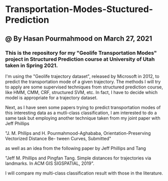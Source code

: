 # Transportation-Modes-Stuctured-Prediction

## @ By Hasan Pourmahmood on March 27, 2021

### This is the repository for my "Geolife Transportation Modes" project in Structured Prediction course at University of Utah taken in Spring 2021.

I'm using the "Geolife trajectory dataset", released by Microsoft in 2012, to predict the transportation mode of a given trajectory. The methods I will try to apply are some supervised techniques from structured prediction course, like HMM, CMM, CRF, structured SVM, etc. In fact, I have to decide which model is appropriate for a trajectory dataset. 

Next, as I have seen some papers trying to predict transportation modes of this interesting data as a mutli-class classification, I am interested to do a same task but employing another technique taken from my joint paper with Jeff Phillips 

"J. M. Phllips and H. Pourmahmood-Aghababa, Orientation-Preserving Vectorized Distance Be- tween Curves, Submitted"

as well as an idea from the following paper by Jeff Phillips and Tang

"Jeff M. Phillips and Pingfan Tang. Simple distances for trajectories via landmarks. In ACM GIS SIGSPATIAL, 2019".

I will compare my multi-class classification result with those in the literature. 

